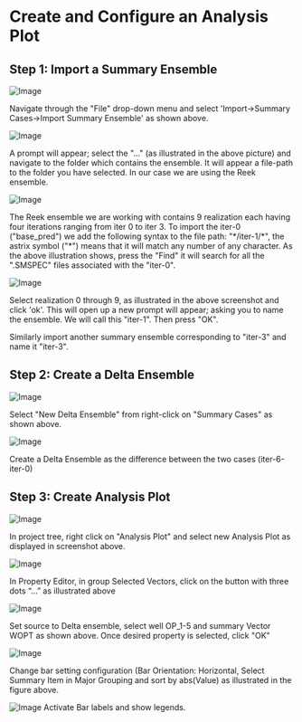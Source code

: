 # Create and Configure an Analysis Plot

## Step 1: Import a Summary Ensemble
![Image](./Resources/Pictures/import_ensemble.png) 


Navigate through the "File" drop-down menu and select 'Import->Summary Cases->Import Summary Ensemble' as shown above. 

![Image](./Resources/Pictures/file_location.png) 


A prompt will appear; select the "..." (as illustrated in the above picture) and navigate to the folder which contains the ensemble. It will appear a file-path to the folder you have selected. In our case we are using the Reek ensemble. 

![Image](Resources/Pictures/find_ensemble.png) 


The Reek ensemble we are working with contains 9 realization each having four iterations ranging from iter 0 to iter 3. To import the iter-0 ("base_pred") we add the following syntax to the file path: "\*/iter-1/\*", the astrix symbol ("\*") means that it will match any number of any character. As the above illustration shows, press the "Find" it will search for all the ".SMSPEC" files associated with the "iter-0".

![Image](Resources/Pictures/select_ensemble.png)

Select realization 0 through 9, as illustrated in the above screenshot and click 'ok'. This will open up a new prompt will appear; asking you to name the ensemble. We will call this "iter-1". Then press "OK".

Similarly import another summary ensemble corresponding to "iter-3" and name it "iter-3".

## Step 2: Create a Delta Ensemble 

![Image](Resources/Pictures/rightclick_summarycases.png) 

Select "New Delta Ensemble" from right-click on "Summary Cases" as shown above.

![Image](Resources/Pictures/select_delta_ensemble.png) 

Create a Delta Ensemble as the difference between the two cases (iter-6-iter-0)


## Step 3: Create Analysis Plot

![Image](Resources/Pictures/create_analysis_plot.png) 

In project tree, right click on "Analysis Plot" and select new Analysis Plot as displayed in screenshot above.

![Image](Resources/Pictures/select_vector.png) 

In Property Editor, in group Selected Vectors, click on the button with three dots “…” as illustrated above


![Image](Resources/Pictures/analysis_plot_editor.png)  

Set source to Delta ensemble, select well OP_1-5 and summary Vector WOPT as shown above. Once desired property is selected, click "OK"

![Image](Resources/Pictures/bar_settings.png) 

Change bar setting configuration (Bar Orientation: Horizontal, Select Summary Item in Major Grouping  and sort by abs(Value) as illustrated in the figure above.


![Image](Resources/Pictures/bar_label.png) 
Activate Bar labels and show legends.

